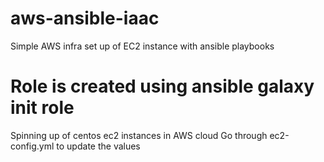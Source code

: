 # aws-ansible-iaac

Simple AWS infra set up of EC2 instance with ansible playbooks

# Role is created using ansible galaxy init role

Spinning up of centos ec2 instances in AWS cloud
Go through ec2-config.yml to update the values

